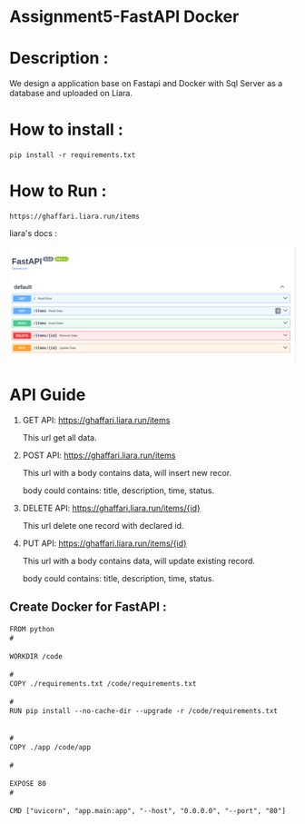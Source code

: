 # Assignment5-FastAPI Docker

# Description :
We design a application base on Fastapi and Docker with Sql Server as a database and uploaded on Liara.
<br>

# How to install :
```
pip install -r requirements.txt
```
# How to Run :
```
https://ghaffari.liara.run/items

```
liara's docs :

![img](1.png)


# API Guide

1) GET API: https://ghaffari.liara.run/items

    This url get all data.

2) POST API: https://ghaffari.liara.run/items

    This url with a body contains data, will insert new recor.

    body could contains: title, description, time, status.

3) DELETE API: https://ghaffari.liara.run/items/{id}  

    This url delete one record with declared id.

4) PUT API: https://ghaffari.liara.run/items/{id}   

    This url with a body contains data, will update existing record.

    body could contains: title, description, time, status.

## Create Docker for FastAPI :
```
FROM python
# 

WORKDIR /code

# 
COPY ./requirements.txt /code/requirements.txt

# 
RUN pip install --no-cache-dir --upgrade -r /code/requirements.txt


#
COPY ./app /code/app

# 

EXPOSE 80
#

CMD ["uvicorn", "app.main:app", "--host", "0.0.0.0", "--port", "80"]


```


